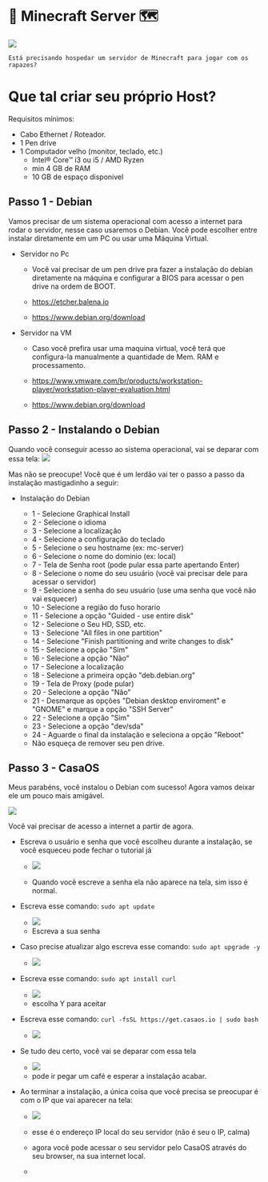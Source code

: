 # 🧱 Minecraft Server 🗺

 <img src="a.jpg" />
 
 `Está precisando hospedar um servidor de Minecraft para jogar com os rapazes?`

 # Que tal criar seu próprio Host?

Requisitos mínimos:
  * Cabo Ethernet / Roteador.
  * 1 Pen drive
  * 1 Computador velho (monitor, teclado, etc.)
    * Intel® Core™ i3 ou i5 / AMD Ryzen
    * min 4 GB de RAM
    * 10 GB de espaço disponivel

## Passo 1 - Debian

Vamos precisar de um sistema operacional com acesso a internet para rodar o servidor, nesse caso usaremos o Debian.
Você pode escolher entre instalar diretamente em um PC ou usar uma Máquina Virtual.

* Servidor no Pc
  * Você vai precisar de um pen drive pra fazer a instalação do debian diretamente na máquina e configurar a BIOS para acessar o pen drive na ordem de BOOT.
 
  * https://etcher.balena.io
  * https://www.debian.org/download

* Servidor na VM
  * Caso você prefira usar uma maquina virtual, você terá que configura-la manualmente a quantidade de Mem. RAM e processamento.
    
  * https://www.vmware.com/br/products/workstation-player/workstation-player-evaluation.html
  * https://www.debian.org/download
 
## Passo 2 - Instalando o Debian

Quando você conseguir acesso ao sistema operacional, vai se deparar com essa tela:
<img src="deb.png" />

Mas não se preocupe! Você que é um lerdão vai ter o passo a passo da instalação mastigadinho a seguir:

* Instalação do Debian

  * 1  - Selecione Graphical Install
  * 2  - Selecione o idioma
  * 3  - Selecione a localização
  * 4  - Selecione a configuração do teclado
  * 5  - Selecione o seu hostname (ex: mc-server)
  * 6  - Selecione o nome do dominio (ex: local)
  * 7  - Tela de Senha root (pode pular essa parte apertando Enter)
  * 8  - Selecione o nome do seu usuário (você vai precisar dele para acessar o servidor)
  * 9  - Selecione a senha do seu usuário (use uma senha que você não vai esquecer)
  * 10 - Selecione a região do fuso horario
  * 11 - Selecione a opção "Guided - use entire disk"
  * 12 - Selecione o Seu HD, SSD, etc.
  * 13 - Selecione "All files in one partition"
  * 14 - Selecione "Finish partitioning and write changes to disk"
  * 15 - Selecione a opção "Sim"
  * 16 - Selecione a opção "Não"
  * 17 - Selecione a localização
  * 18 - Selecione a primeira opção "deb.debian.org"
  * 19 - Tela de Proxy (pode pular)
  * 20 - Selecione a opção "Não"
  * 21 - Desmarque as opções "Debian desktop enviroment" e "GNOME" e marque a opção "SSH Server"
  * 22 - Selecione a opção "Sim"
  * 23 - Selecione a opção "dev/sda"
  * 24 - Aguarde o final da instalação e seleciona a opção "Reboot"
  * Não esqueça de remover seu pen drive.

## Passo 3 - CasaOS

Meus parabéns, você instalou o Debian com sucesso! Agora vamos deixar ele um pouco mais amigável.

<img src="s.png" />

Você vai precisar de acesso a internet a partir de agora.

* Escreva o usuário e senha que você escolheu durante a instalação, se você esqueceu pode fechar o tutorial já

  * <img src="d.png" />
  
  * Quando você escreve a senha ela não aparece na tela, sim isso é normal.
 
* Escreva esse comando:
  `sudo apt update`
  * <img src="d1.png" />
  * Escreva a sua senha


* Caso precise atualizar algo escreva esse comando:
  `sudo apt upgrade -y`
  * <img src="d2.png" />


* Escreva esse comando:
  `sudo apt install curl`
  * <img src="d3.png" />
  * escolha Y para aceitar


* Escreva esse comando:
  `curl -fsSL https://get.casaos.io | sudo bash`
  * <img src="d4.png" />

* Se tudo deu certo, você vai se deparar com essa tela
  * <img src="d5.png" />
  * pode ir pegar um café e esperar a instalação acabar.
 
* Ao terminar a instalação, a única coisa que você precisa se preocupar é com o IP que vai aparecer na tela:
  * <img src="d6.png" />

  * esse é o endereço IP local do seu servidor (não é seu o IP, calma)

  * agora você pode acessar o seu servidor pelo CasaOS através do seu browser, na sua internet local.
 
  * 























  
<p align="center">
     <img src="" />
</p>
